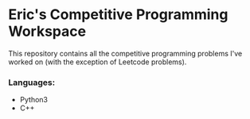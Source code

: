 # Eric's Competitive Programming Workspace

This repository contains all the competitive programming problems I've worked on (with the exception of Leetcode problems).

### Languages:
- Python3
- C++

